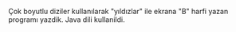 Çok boyutlu diziler kullanılarak "yıldızlar" ile ekrana "B" harfi yazan programı yazdik. Java dili kullanildi.
